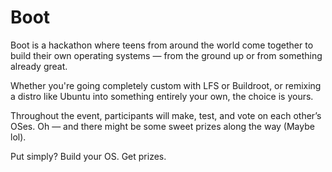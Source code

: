 # Boot
Boot is a hackathon where teens from around the world come together to build their own operating systems — from the ground up or from something already great.

Whether you're going completely custom with LFS or Buildroot, or remixing a distro like Ubuntu into something entirely your own, the choice is yours. 

Throughout the event, participants will make, test, and vote on each other’s OSes. Oh — and there might be some sweet prizes along the way (Maybe lol).

Put simply?
Build your OS. Get prizes.
